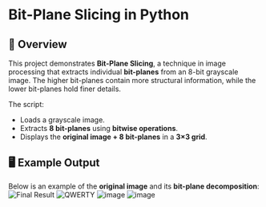 # Bit-Plane Slicing in Python

## 📌 Overview
This project demonstrates **Bit-Plane Slicing**, a technique in image processing that extracts individual **bit-planes** from an 8-bit grayscale image. The higher bit-planes contain more structural information, while the lower bit-planes hold finer details.

The script:
- Loads a grayscale image.
- Extracts **8 bit-planes** using **bitwise operations**.
- Displays the **original image + 8 bit-planes** in a **3×3 grid**.

## 🖥 Example Output
Below is an example of the **original image** and its **bit-plane decomposition**:
![Final Result](results/bit_planes.png) 
![QWERTY](https://github.com/user-attachments/assets/48530897-c8b9-461c-8757-d0d50b6b2269)
![image](https://github.com/user-attachments/assets/2aab7af9-152a-4cb8-ac44-9efcf1b84ba6)
![image](https://github.com/user-attachments/assets/c688f8f9-ff79-487b-acbd-b234d3ad8ac7)

